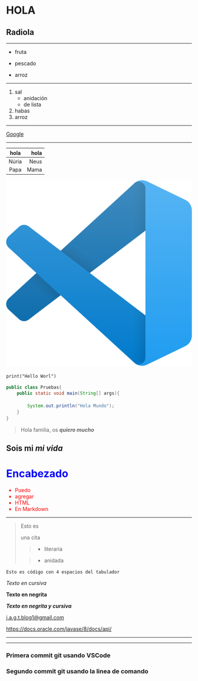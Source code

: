 # HOLA

## Radiola
___
* fruta

* pescado

* arroz
___
1. sal
   * anidación
   * de lista
2. habas
3. arroz
___

[Google](https://www.google.com)
___

|hola       |hola     |
|  :------: |     -----:|
|Núria      |Neus       |
|Papa       |Mama       |

![VSC](Imagenes/VisualStudioCode.png "Logo Visual Studio Code")


`print("Hello Worl")`

```java
public class Pruebas{
    public static void main(String[] args){

        System.out.println("Hola Mundo");
    }
}
```

>Hola familia, os ***quiero mucho***

## Sois mi *mi vida*

<h1 style = "color:blue;">Encabezado</h1>
<ul style = "color:red;">
    <li>Puedo</li>
    <li>agregar</li>
    <li>HTML</li>
    <li>En Markdown</li>
</ul>

---

>Esto es
>
>una cita
>
>> - literaria
>
>> - anidada

    Esto es código con 4 espacios del tabulador

*Texto en cursiva*

**Texto en negrita**

***Texto en negrita y cursiva***

<j.a.g.t.blog1@gmail.com>

<https://docs.oracle.com/javase/8/docs/api/>

<hr>
<hr>

### Primera commit git usando VSCode

### Segundo commit git usando la linea de comando
